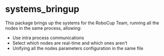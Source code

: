 # systems_bringup

This package brings up the systems for the RoboCup Team, running all the nodes in the same process, allowing:
* Use intra process communications
* Select which nodes are real-time and which ones aren't
* Unifying all the nodes parameters configuration in the same file


